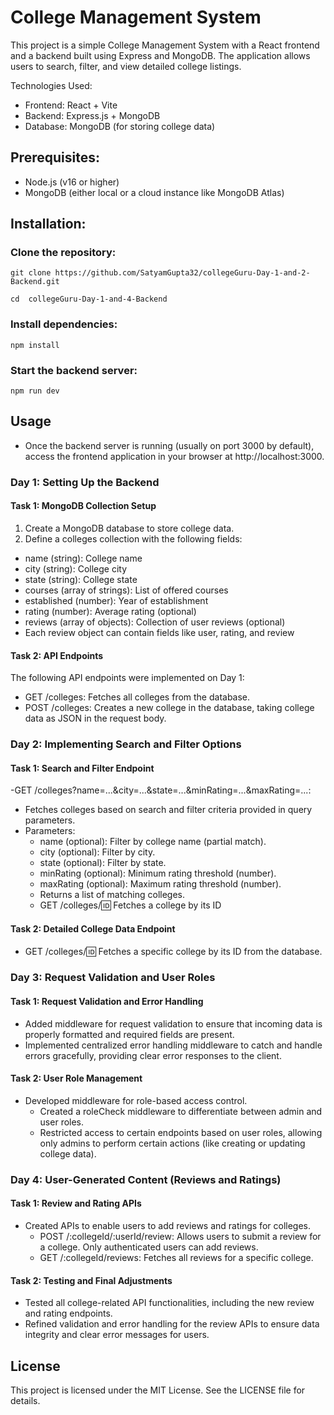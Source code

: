 # College Management System
This project is a simple College Management System with a React frontend and a backend built using Express and MongoDB. The application allows users to search, filter, and view detailed college listings.

Technologies Used:
- Frontend: React + Vite
- Backend: Express.js + MongoDB
- Database: MongoDB (for storing college data)


## Prerequisites:
- Node.js (v16 or higher)
- MongoDB (either local or a cloud instance like MongoDB Atlas)

## Installation:

### Clone the repository:

```
git clone https://github.com/SatyamGupta32/collegeGuru-Day-1-and-2-Backend.git
```
``` 
cd  collegeGuru-Day-1-and-4-Backend
```
### Install dependencies:
```
npm install
```
### Start the backend server:
```
npm run dev
```
## Usage
- Once the backend server is running (usually on port 3000 by default), access the frontend application in your browser at http://localhost:3000.

### Day 1: Setting Up the Backend

#### Task 1: MongoDB Collection Setup
1. Create a MongoDB database to store college data.
2. Define a colleges collection with the following fields:

- name (string): College name
- city (string): College city
- state (string): College state
- courses (array of strings): List of offered courses
- established (number): Year of establishment
- rating (number): Average rating (optional)
- reviews (array of objects): Collection of user reviews (optional)
- Each review object can contain fields like user, rating, and review

#### Task 2: API Endpoints
The following API endpoints were implemented on Day 1:

- GET /colleges: Fetches all colleges from the database.
- POST /colleges: Creates a new college in the database, taking college data as JSON in the request body.

### Day 2: Implementing Search and Filter Options

#### Task 1: Search and Filter Endpoint
-GET /colleges?name=...&city=...&state=...&minRating=...&maxRating=...:
  - Fetches colleges based on search and filter criteria provided in query parameters.
  - Parameters:
      - name (optional): Filter by college name (partial match).
      - city (optional): Filter by city.
      - state (optional): Filter by state.
      - minRating (optional): Minimum rating threshold (number).
      - maxRating (optional): Maximum rating threshold (number).
      - Returns a list of matching colleges.
      - GET /colleges/:id: Fetches a college by its ID

#### Task 2: Detailed College Data Endpoint
- GET /colleges/:id: Fetches a specific college by its ID from the database.

### Day 3: Request Validation and User Roles
#### Task 1: Request Validation and Error Handling
- Added middleware for request validation to ensure that incoming data is properly formatted and required fields are present.
- Implemented centralized error handling middleware to catch and handle errors gracefully, providing clear error responses to the client.

#### Task 2: User Role Management
- Developed middleware for role-based access control.
    - Created a roleCheck middleware to differentiate between admin and user roles.
    - Restricted access to certain endpoints based on user roles, allowing only admins to perform certain actions (like creating or updating college data).

### Day 4: User-Generated Content (Reviews and Ratings)
#### Task 1: Review and Rating APIs
- Created APIs to enable users to add reviews and ratings for colleges.
    - POST /:collegeId/:userId/review: Allows users to submit a review for a college. Only authenticated users can add reviews.
    - GET /:collegeId/reviews: Fetches all reviews for a specific college.

#### Task 2: Testing and Final Adjustments
- Tested all college-related API functionalities, including the new review and rating endpoints.
- Refined validation and error handling for the review APIs to ensure data integrity and clear error messages for users.

## License
This project is licensed under the MIT License. See the LICENSE file for details.
